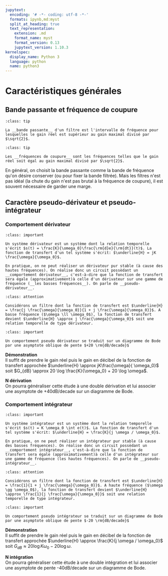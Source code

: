 ```yaml
---
jupytext:
  encoding: '# -*- coding: utf-8 -*-'
  formats: ipynb,md:myst
  split_at_heading: true
  text_representation:
    extension: .md
    format_name: myst
    format_version: 0.13
    jupytext_version: 1.10.3
kernelspec:
  display_name: Python 3
  language: python
  name: python3
---
```

# Caractéristiques générales

## Bande passante et fréquence de coupure

````{admonition} Définition : Bande passante
:class: tip

La __bande passante__ d'un filtre est l'intervalle de fréquence pour lesquelles le gain réel est supérieur au gain maximal divisé par $\sqrt{2}$.

````

````{admonition} Définition : Fréquence de coupure
:class: tip

Les __fréquences de coupure__ sont les fréquences telles que le gain réel soit égal au gain maximal divisé par $\sqrt{2}$.

````


En général, on choisit la bande passante comme la bande de fréquence qu'on désire conserver (ou pour fixer la bande filtrée). Mais les filtres n'est pas idéal (la chute du gain n'est pas brutal à la fréquence de coupure), il est souvent nécessaire de garder une marge.


## Caractère pseudo-dérivateur et pseudo-intégrateur

### Comportement dérivateur

````{admonition} Fondamental : Comportement dérivateur
:class: important

Un système dérivateur est un système dont la relation temporelle s'écrit $s(t) = \frac{K}{\omega_0}\frac{\rm{d}e}{\rm{dt}}(t)$. La fonction de transfert d'un tel système s'écrit: $\underline{H} = jK \frac{\omega}{\omega_0}$.

En pratique, on ne peut réaliser un dérivateur pur stable (à cause des hautes fréquences). On réalise donc un circuit possèdant un __comportement dérivateur__, c'est-à-dire que la fonction de transfert sera égale (approximativement)à celle d'un dérivateur sur une gamme de fréquence (__les basses fréquences__). On parle de __pseudo-dérivateur__.

````

````{admonition} Exercice Exemple de filtre pseudo-dérivateur
:class: attention

Considérons un filtre dont la fonction de transfert est $\underline{H} = \frac{j \frac{\omega}{\omega_0}}{1 + j \frac{\omega}{\omega_0}}$. A basse fréquence ($\omega \ll \omega_0$), la fonction de transfert devient $\underline{H} \approx j \frac{\omega}{\omega_0}$ soit une relation temporelle de type dérivateur.

````

````{admonition} Fondamental : Asymptote sur un diagramme de Bode
:class: important

Un comportement pseudo dérivateur se traduit sur un diagramme de Bode par une asymptote oblique de pente $+20 \rm{dB/decade}$

````


__Démonstration__  
Il suffit de prendre le gain réel puis le gain en décibel de la fonction de transfert approchée $\underline{H} \approx jK\frac{\omega}{ \omega_0}$ soit $G_{dB} \approx 20 \log \frac{K}{\omega_0} + 20 \log \omega$.



__N dérivation__  
On pourra généraliser cette étude à une double dérivation et lui associer une asymptote de +40dB/decade sur un diagramme de Bode.


### Comportement intégrateur

````{admonition} Fondamental : Comportement intégrateur
:class: important

Un système intégrateur est un système dont la relation temporelle s'écrit $s(t) = K \omega_0 \int e(t)$. La fonction de transfert d'un tel système s'écrit: $\underline{H} = \frac{K}{j \omega / \omega_0}$.

En pratique, on ne peut réaliser un intégrateur pur stable (à cause des basses fréquences). On réalise donc un circuit possèdant un __comportement intégrateur__, c'est-à-dire que la fonction de transfert sera égale (approximativement)à celle d'un intégrateur sur une gamme de fréquence (les hautes fréquences). On parle de __pseudo-intégrateur__.

````

````{admonition} Exercice Exemple de filtre pseudo-intégrateur
:class: attention

Considérons un filtre dont la fonction de transfert est $\underline{H} = \frac{1}{1 + j \frac{\omega}{\omega_0}}$. A haute fréquence ($\omega \gg \omega_0$), la fonction de transfert devient $\underline{H} \approx \frac{1}{j \frac{\omega}{\omega_0}}$ soit une relation temporelle de type intégrateur.

````

````{admonition} Fondamental : Asymptote sur un diagramme de Bode
:class: important

Un comportement pseudo intégrateur se traduit sur un diagramme de Bode par une asymptote oblique de pente $-20 \rm{dB/decade}$

````


__Démonstration__  
Il suffit de prendre le gain réel puis le gain en décibel de la fonction de transfert approchée $\underline{H} \approx \frac{K}{j \omega / \omega_0}$ soit $G_{dB} \approx 20 \log K\omega_0 - 20 \log \omega$.



__N intégration__  
On pourra généraliser cette étude à une double intégration et lui associer une asymptote de pente -40dB/decade sur un diagramme de Bode.



